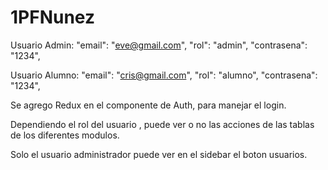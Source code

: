 # 1PFNunez

Usuario Admin: 
"email": "eve@gmail.com",
"rol": "admin",
"contrasena": "1234",

Usuario Alumno:
"email": "cris@gmail.com",
"rol": "alumno",
"contrasena": "1234",

Se agrego Redux en el componente de Auth, para manejar el login.

Dependiendo el rol del usuario , puede ver o no las acciones de las tablas de los diferentes modulos.

Solo el usuario administrador puede ver en el sidebar el boton usuarios.
